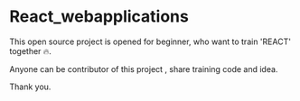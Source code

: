 # React_webapplications


This open source project is opened for beginner, who want to train 'REACT' together 🔥.

Anyone can be contributor of this project , share training code and idea.

Thank you.
